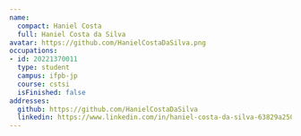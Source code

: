 ```yaml
---
name:
  compact: Haniel Costa
  full: Haniel Costa da Silva
avatar: https://github.com/HanielCostaDaSilva.png
occupations:
- id: 20221370011
  type: student
  campus: ifpb-jp
  course: cstsi
  isFinished: false
addresses:
  github: https://github.com/HanielCostaDaSilva
  linkedin: https://www.linkedin.com/in/haniel-costa-da-silva-63829a250/
---
```

